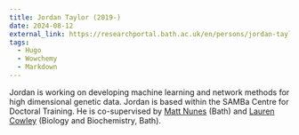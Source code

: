 ```yaml
---
title: Jordan Taylor (2019-)
date: 2024-08-12
external_link: https://researchportal.bath.ac.uk/en/persons/jordan-taylor
tags:
  - Hugo
  - Wowchemy
  - Markdown
---
```


Jordan is working on developing machine learning and network methods for high dimensional genetic data. Jordan is based within the SAMBa Centre for Doctoral Training. He is co-supervised by [Matt Nunes](https://people.bath.ac.uk/man54/homepage.html) (Bath) and [Lauren Cowley](https://researchportal.bath.ac.uk/en/persons/lauren-cowley) (Biology and Biochemistry, Bath).

<!--more-->
